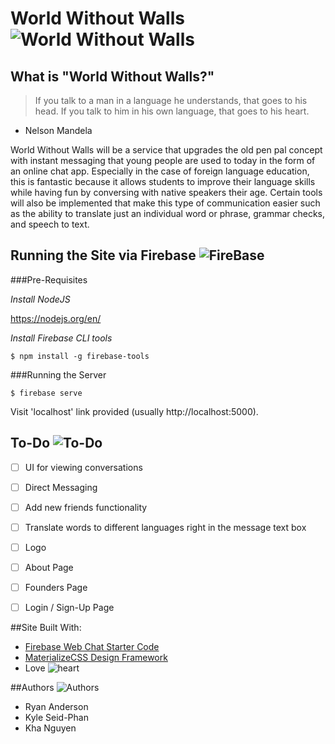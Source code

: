 # World Without Walls ![World Without Walls](https://maxcdn.icons8.com/Color/PNG/48/Messaging/chat-48.png "World Without Walls")

## What is "World Without Walls?"
> If you talk to a man in a language he understands, that goes to his head. If you talk to him in his own language, that goes to his heart.
 - Nelson Mandela

World Without Walls will be a service that upgrades the old pen pal concept with instant messaging that young people are used to today in the form of an online chat app. Especially in the case of foreign language education, this is fantastic because it allows students to improve their language skills while having fun by conversing with native speakers their age. Certain tools will also be implemented that make this type of communication easier such as the ability to translate just an individual word or phrase, grammar checks, and speech to text.

## Running the Site via Firebase ![FireBase](https://maxcdn.icons8.com/Color/PNG/24/Astrology/fire_element-24.png)

###Pre-Requisites

*Install NodeJS*

https://nodejs.org/en/

*Install Firebase CLI tools*

```shell
$ npm install -g firebase-tools
```

###Running the  Server

```shell
$ firebase serve
```

Visit 'localhost' link provided (usually http://localhost:5000).

## To-Do ![To-Do](https://maxcdn.icons8.com/Color/PNG/24/Business/todo_list-24.png)
- [ ] UI for viewing conversations
- [ ] Direct Messaging
- [ ] Add new friends functionality
- [ ] Translate words to different languages right in the message text box
- [ ] Logo
- [ ] About Page
- [ ] Founders Page
- [ ] Login / Sign-Up Page


##Site Built With:
- [Firebase Web Chat Starter Code](https://codelabs.developers.google.com/codelabs/firebase-web/#0)
- [MaterializeCSS Design Framework](http://materializecss.com)
- Love ![heart](https://maxcdn.icons8.com/office/PNG/16/Gaming/hearts-16.png "Love")


##Authors ![Authors](https://maxcdn.icons8.com/Color/PNG/24/Business/conference_call-24.png)
- Ryan Anderson
- Kyle Seid-Phan
- Kha Nguyen

